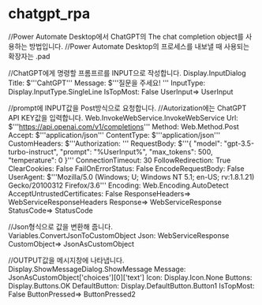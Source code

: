 # chatgpt_rpa
//Power Automate Desktop에서 ChatGPT의 The chat completion object를 사용하는 방법입니다. 
//Power Automate Desktop의 프로세스를 내보낼 때 사용되는 확장자는 .pad

//ChatGPT에게 명령할 프롬프르를 INPUT으로 작성합니다.
Display.InputDialog Title: $'''CahtGPT''' Message: $'''질문을 주세요! ''' InputType: Display.InputType.SingleLine IsTopMost: False UserInput=> UserInput

//prompt에 INPUT값을 Post방식으로 요청합니다. 
//Autorization에는 ChatGPT API KEY값을 입력합니다. 
Web.InvokeWebService.InvokeWebService Url: $'''https://api.openai.com/v1/completions''' Method: Web.Method.Post Accept: $'''application/json''' ContentType: $'''application/json''' CustomHeaders: $'''Authorization: ''' RequestBody: $'''{
    \"model\": \"gpt-3.5-turbo-instruct\",
    \"prompt\": \"%UserInput%\",
    \"max_tokens\": 500,
    \"temperature\": 0
  }''' ConnectionTimeout: 30 FollowRedirection: True ClearCookies: False FailOnErrorStatus: False EncodeRequestBody: False UserAgent: $'''Mozilla/5.0 (Windows; U; Windows NT 5.1; en-US; rv:1.8.1.21) Gecko/20100312 Firefox/3.6''' Encoding: Web.Encoding.AutoDetect AcceptUntrustedCertificates: False ResponseHeaders=> WebServiceResponseHeaders Response=> WebServiceResponse StatusCode=> StatusCode

//Json형식으로 값을 변환해 줍니다.  
Variables.ConvertJsonToCustomObject Json: WebServiceResponse CustomObject=> JsonAsCustomObject

//OUTPUT값을 메시지창에 나타냅니다.
Display.ShowMessageDialog.ShowMessage Message: JsonAsCustomObject['choices'][0]['text'] Icon: Display.Icon.None Buttons: Display.Buttons.OK DefaultButton: Display.DefaultButton.Button1 IsTopMost: False ButtonPressed=> ButtonPressed2
